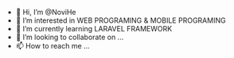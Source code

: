 - 👋 Hi, I’m @NoviHe
- 👀 I’m interested in WEB PROGRAMING & MOBILE PROGRAMING
- 🌱 I’m currently learning LARAVEL FRAMEWORK
- 💞️ I’m looking to collaborate on ...
- 📫 How to reach me ...

<!---
NoviHe/NoviHe is a ✨ special ✨ repository because its `README.md` (this file) appears on your GitHub profile.
You can click the Preview link to take a look at your changes.
--->
